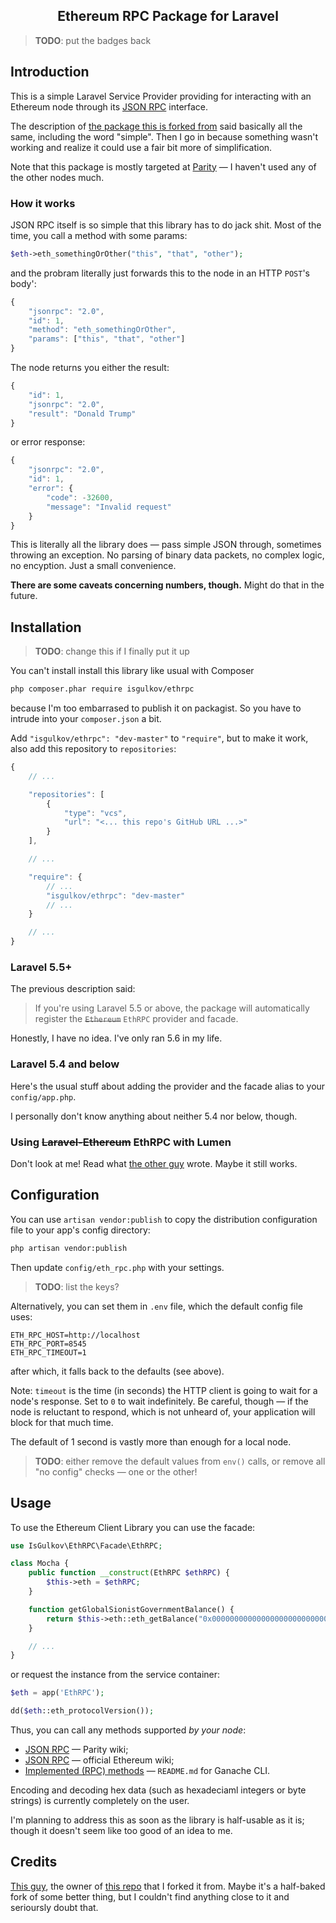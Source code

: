 <h2 align="center">
    Ethereum RPC Package for Laravel
</h2>

>  **TODO**: put the badges back

## Introduction

This is a simple Laravel Service Provider providing for interacting with an Ethereum node through its [JSON RPC](https://github.com/ethereum/wiki/wiki/JSON-RPC) interface.

The description of [the package this is forked from](https://github.com/jcsofts/laravel-ethereum) said basically all the same, including the word "simple". Then I go in because something wasn't working and realize it could use a fair bit more of simplification.

Note that this package is mostly targeted at [Parity](https://wiki.parity.io/JSONRPC) — I haven't used any of the other nodes much.

### How it works

JSON RPC itself is so simple that this library has to do jack shit. Most of the time, you call a method with some params:

```php
$eth->eth_somethingOrOther("this", "that", "other");
```

and the probram literally just forwards this to the node in an HTTP `POST`'s body':

```js
{
    "jsonrpc": "2.0",
    "id": 1,
    "method": "eth_somethingOrOther",
    "params": ["this", "that", "other"]
}
```

The node returns you either the result:

```js
{
	"id": 1,
	"jsonrpc": "2.0",
    "result": "Donald Trump"
}
```

or error response:

```js
{
    "jsonrpc": "2.0",
    "id": 1,
    "error": {
        "code": -32600,
        "message": "Invalid request"
    }
}
```

This is literally all the library does — pass simple JSON through, sometimes throwing an exception. No parsing of binary data packets, no complex logic, no encyption. Just a small convenience.

**There are some caveats concerning numbers, though.** Might do that in the future.

Installation
------------

>  **TODO**: change this if I finally put it up

You can't install install this library like usual with Composer

```bash
php composer.phar require isgulkov/ethrpc
```

because I'm too embarrased to publish it on packagist. So you have to intrude into your `composer.json` a bit.

Add `"isgulkov/ethrpc": "dev-master"` to `"require"`, but to make it work, also add this repository to `repositories`:

```js
{
    // ...

    "repositories": [
        {
            "type": "vcs",
            "url": "<... this repo's GitHub URL ...>"
        }
    ],

	// ...

    "require": {
        // ...
        "isgulkov/ethrpc": "dev-master"
        // ...
    }

    // ...
}
```

### Laravel 5.5+

The previous description said:

>  If you're using Laravel 5.5 or above, the package will automatically register the ~~`Ethereum`~~ `EthRPC` provider and facade.

Honestly, I have no idea. I've only ran 5.6 in my life.

### Laravel 5.4 and below

Here's the usual stuff about adding the provider and the facade alias to your `config/app.php`.

I personally don't know anything about neither 5.4 nor below, though.

### Using ~~Laravel-Ethereum~~ EthRPC with Lumen

Don't look at me! Read what [the other guy](https://github.com/jcsofts/laravel-ethereum/commit/91d4fb8d52f20586aef90fb507d7b67552290fe4) wrote. Maybe it still works.

Configuration
-------------

You can use `artisan vendor:publish` to copy the distribution configuration file to your app's config directory:

```bash
php artisan vendor:publish
```

Then update `config/eth_rpc.php` with your settings.

> **TODO**: list the keys?

Alternatively, you can set them in `.env` file, which the default config file uses:

```dotenv
ETH_RPC_HOST=http://localhost
ETH_RPC_PORT=8545
ETH_RPC_TIMEOUT=1
```

after which, it falls back to the defaults (see above).

Note: `timeout`  is the time (in seconds) the HTTP client is going to wait for a node's response. Set to `0` to wait indefinitely. Be careful, though — if the node is reluctant to respond, which is not unheard of, your application will block for that much time.

The default of 1 second is vastly more than enough for a local node.

> **TODO**: either remove the default values from `env()` calls, or remove all "no config" checks — one or the other!

## Usage


To use the Ethereum Client Library you can use the facade:

```php
use IsGulkov\EthRPC\Facade\EthRPC;

class Mocha {
    public function __construct(EthRPC $ethRPC) {
        $this->eth = $ethRPC;
    }

    function getGlobalSionistGovernmentBalance() {
        return $this->eth::eth_getBalance("0x0000000000000000000000000000000000000000");
    }

    // ...
}
```

or request the instance from the service container:

```php
$eth = app('EthRPC');

dd($eth::eth_protocolVersion());
```

Thus, you can call any methods supported *by your node*:

- [JSON RPC](https://wiki.parity.io/JSONRPC) — Parity wiki;
- [JSON RPC](https://github.com/ethereum/wiki/wiki/JSON-RPC#json-rpc-endpoint) — official Ethereum wiki;
- [Implemented (RPC) methods](https://github.com/trufflesuite/ganache-cli#implemented-methods) — `README.md` for Ganache CLI.

Encoding and decoding hex data (such as hexadeciaml integers or byte strings) is currently completely on the user.

I'm planning to address this as soon as the library is half-usable as it is; though it doesn't seem like too good of an idea to me.

## Credits

[This guy](https://github.com/jcsofts), the owner of [this repo](https://github.com/jcsofts/laravel-ethereum) that I forked it from. Maybe it's a half-baked fork of some better thing, but I couldn't find anything close to it and serioursly doubt that.

